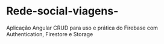# Rede-social-viagens-
Aplicação Angular CRUD para uso e prática do Firebase com Authentication, Firestore e Storage
